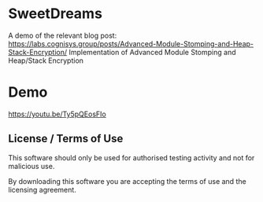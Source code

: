 # SweetDreams

A demo of the relevant blog post: https://labs.cognisys.group/posts/Advanced-Module-Stomping-and-Heap-Stack-Encryption/
Implementation of Advanced Module Stomping and Heap/Stack Encryption


# Demo

https://youtu.be/Ty5pQEosFIo

## License / Terms of Use

This software should only be used for authorised testing activity and not for malicious use.

By downloading this software you are accepting the terms of use and the licensing agreement.
